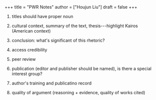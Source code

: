 +++
title = "PWR Notes"
author = ["Houjun Liu"]
draft = false
+++

1.  titles should have proper noun
2.  cultural context, summary of the text, thesis---highlight Kairos (American context)
3.  conclusion: what's significant of this rhetoric?

4.  access credibility

5.  peer review
6.  publication (editor and publisher should be named), is there a special interest group?
7.  author's training and publicatino record
8.  quality of argument (reasoning + evidence, quality of works cited)
